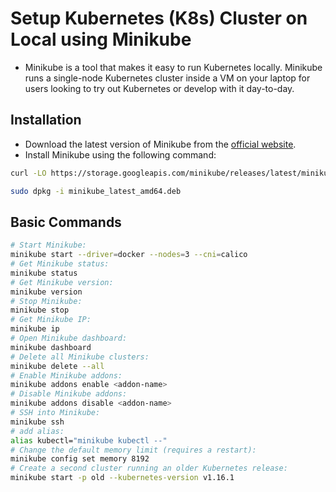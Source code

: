 # Setup Kubernetes (K8s) Cluster on Local using Minikube

- Minikube is a tool that makes it easy to run Kubernetes locally. Minikube runs a single-node Kubernetes cluster inside a VM on your laptop for users looking to try out Kubernetes or develop with it day-to-day.

## Installation

- Download the latest version of Minikube from the [official website](https://minikube.sigs.k8s.io/docs/start/).
- Install Minikube using the following command:

```bash
curl -LO https://storage.googleapis.com/minikube/releases/latest/minikube_latest_amd64.deb

sudo dpkg -i minikube_latest_amd64.deb
```

## Basic Commands

```bash
# Start Minikube:
minikube start --driver=docker --nodes=3 --cni=calico
# Get Minikube status:
minikube status
# Get Minikube version:
minikube version
# Stop Minikube:
minikube stop
# Get Minikube IP:
minikube ip
# Open Minikube dashboard:
minikube dashboard
# Delete all Minikube clusters:
minikube delete --all
# Enable Minikube addons:
minikube addons enable <addon-name>
# Disable Minikube addons:
minikube addons disable <addon-name>
# SSH into Minikube:
minikube ssh
# add alias:
alias kubectl="minikube kubectl --"
# Change the default memory limit (requires a restart):
minikube config set memory 8192
# Create a second cluster running an older Kubernetes release:
minikube start -p old --kubernetes-version v1.16.1
```
